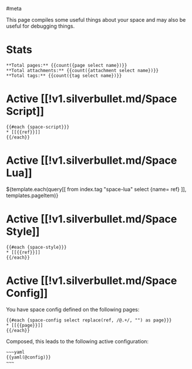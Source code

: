 #meta

This page compiles some useful things about your space and may also be useful for debugging things.

# Stats
```template
**Total pages:** {{count({page select name})}}
**Total attachments:** {{count({attachment select name})}}
**Total tags:** {{count({tag select name})}}
```

# Active [[!v1.silverbullet.md/Space Script]]
```template
{{#each {space-script}}}
* [[{{ref}}]]
{{/each}}
```

# Active [[!v1.silverbullet.md/Space Lua]]
${template.each(query[[
  from index.tag "space-lua"
  select {name= ref}
]], templates.pageItem)}

# Active [[!v1.silverbullet.md/Space Style]]
```template
{{#each {space-style}}}
* [[{{ref}}]]
{{/each}}
```

# Active [[!v1.silverbullet.md/Space Config]]
You have space config defined on the following pages:
```template
{{#each {space-config select replace(ref, /@.+/, "") as page}}}
* [[{{page}}]]
{{/each}}
```

Composed, this leads to the following active configuration:
```template
~~~yaml
{{yaml(@config)}}
~~~
```
